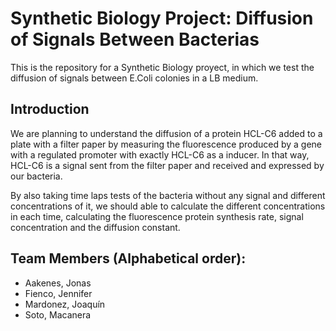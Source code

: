 # Synthetic Biology Project: Diffusion of Signals Between Bacterias
This is the repository for a Synthetic Biology proyect, in which we test the diffusion of signals between E.Coli colonies in a LB medium.

## Introduction

We are planning to understand the diffusion of a protein HCL-C6 added to a plate with a filter paper by measuring the fluorescence produced by a gene with a regulated promoter with exactly HCL-C6 as a inducer. In that way, HCL-C6 is a signal sent from the filter paper and received and expressed by our bacteria.

By also taking time laps tests of the bacteria without any signal and different concentrations of it, we should able to calculate the different concentrations in each time, calculating the fluorescence protein synthesis rate, signal concentration and the diffusion constant.

## Team Members (Alphabetical order):

- Aakenes, Jonas
- Fienco, Jennifer
- Mardonez, Joaquín
- Soto, Macanera
